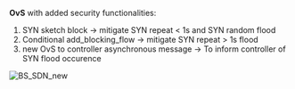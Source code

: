 **OvS** with added security functionalities:
  1. SYN sketch block -> mitigate SYN repeat < 1s and SYN random flood
  2. Conditional add_blocking_flow -> mitigate SYN repeat > 1s flood 
  3. new OvS to controller asynchronous message -> To inform controller of SYN flood occurence

![BS_SDN_new](https://github.com/Hieu-personal-project/OvS_3.0.9_BS-SDN/assets/43841523/66a8e34c-01d0-4a15-b277-b0b14222092f)
